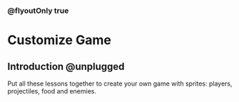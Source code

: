 ### @flyoutOnly true
# Customize Game

## Introduction @unplugged

Put all these lessons together to create your own game with sprites: players, projectiles, food and enemies.


